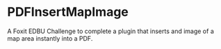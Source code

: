 # PDFInsertMapImage
A Foxit EDBU Challenge to complete a plugin that inserts and image of a map area instantly into a PDF.
